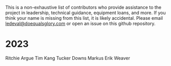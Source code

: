 This is a non-exhaustive list of contributors who provide assistance to the project in leadership, technical guidance, equipment loans, and more. If you think your name is missing from this list, it is likely accidental. Please email ledeval@doequalsglory.com or open an issue on this github repository. 
# 2023

Ritchie Argue
Tim Kang
Tucker Downs
Markus
Erik Weaver
